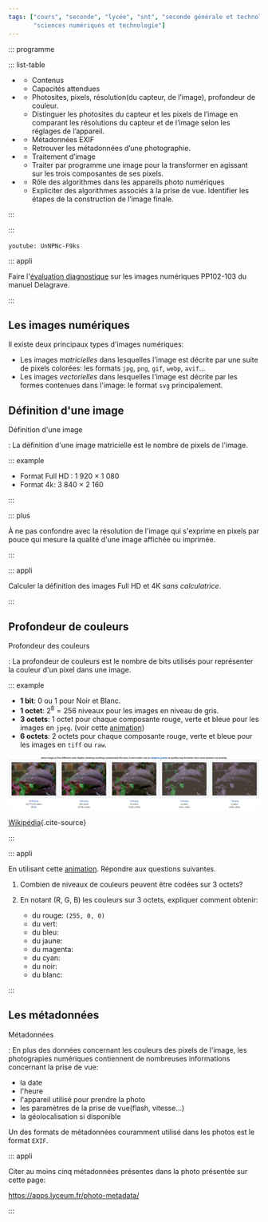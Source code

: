 ```yaml
---
tags: ["cours", "seconde", "lycée", "snt", "seconde générale et technologique",
       "sciences numériques et technologie"]
---
```


::: programme

::: list-table

   * - Contenus
     - Capacités attendues

   * - Photosites, pixels, résolution(du capteur, de l’image), profondeur de couleur.
     - Distinguer les photosites du capteur et les pixels de l’image en comparant les résolutions
       du capteur et de l’image selon les réglages de l’appareil.

   * - Métadonnées EXIF
     - Retrouver les métadonnées d’une photographie.

   * - Traitement d’image
     - Traiter par programme une image pour la transformer en agissant sur les trois composantes de
       ses pixels.

   * - Rôle des algorithmes dans les appareils photo numériques
     - Expliciter des algorithmes associés à la prise de vue. Identifier les étapes de la
       construction de l’image finale.

:::

:::

`youtube: UnNPNc-F9ks`

::: appli

Faire l'[évaluation diagnostique](https://lienmini.fr/3389-502) sur les images numériques PP102-103 du
manuel Delagrave.

:::

## Les images numériques

Il existe deux principaux types d'images numériques:

- Les images _matricielles_ dans lesquelles l'image est décrite par une suite de pixels colorées:
  les formats `jpg`, `png`, `gif`, `webp`, `avif`...
- Les images _vectorielles_ dans lesquelles l'image est décrite par les formes contenues dans
  l'image: le format `svg` principalement.


<wc-wikimage title="Bitmap_VS_SVG.svg" caption="Les images photographiques que nous étudions dans ce chapitre sont matricielles, elles souffrent des effets de pixelisation lors des zooms. Au contraire les images vectorielles peuvent être affichées à n'importe quel niveau de zoom, on les utilise principalement pour les schémas et graphiques."></wc-wikimage>

## Définition d'une image

Définition d'une image

: La définition d'une image matricielle est le nombre de pixels de l'image.

::: example

- Format Full HD : 1 920 × 1 080
- Format 4k: 3 840 × 2 160

:::

::: plus

À ne pas confondre avec la résolution de l'image qui s'exprime en pixels par pouce qui mesure
la qualité d'une image affichée ou imprimée.

:::

::: appli

Calculer la définition des images Full HD et 4K _sans calculatrice_.

:::

## Profondeur de couleurs

Profondeur des couleurs

: La profondeur de couleurs est le nombre de bits utilisés pour représenter la couleur d'un pixel
dans une image.

::: example

- **1 bit**: 0 ou 1 pour Noir et Blanc.
- **1 octet**: $2^8=256$ niveaux pour les images en niveau de gris.
- **3 octets**: 1 octet pour chaque composante rouge, verte et bleue pour les images en `jpeg`. (voir
  cette [animation](https://apps.lyceum.fr/css-colors/))
- **6 octets**: 2 octets pour chaque composante rouge, verte et bleue pour les images en `tiff` ou
  `raw`.

![Profondeur des couleurs source Wikipédia](../../images/profondeur-couleur.png)

[Wikipédia](https://en.wikipedia.org/wiki/Color_depth){.cite-source}

:::

::: appli

En utilisant cette [animation](https://apps.lyceum.fr/css-colors/). Répondre aux questions
suivantes.

1. Combien de niveaux de couleurs peuvent être codées sur 3 octets?
2. En notant (R, G, B) les couleurs sur 3 octets, expliquer comment obtenir:

   - du rouge: `(255, 0, 0)`
   - du vert:
   - du bleu:
   - du jaune:
   - du magenta:
   - du cyan:
   - du noir:
   - du blanc:

:::


## Les métadonnées

Métadonnées

: En plus des données concernant les couleurs des pixels de l'image, les photograpies numériques
contiennent de nombreuses informations concernant la prise de vue:

  - la date
  - l'heure
  - l'appareil utilisé pour prendre la photo
  - les paramètres de la prise de vue(flash, vitesse...)
  - la géolocalisation si disponible

Un des formats de métadonnées couramment utilisé dans les photos est le format `EXIF`.


::: appli

Citer au moins cinq métadonnées présentes dans la photo présentée sur cette page:

<https://apps.lyceum.fr/photo-metadata/>

:::